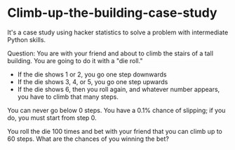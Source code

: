 # Climb-up-the-building-case-study
It's a case study using hacker statistics to solve a problem with intermediate Python skills.

Question:
You are with your friend and about to climb the stairs of a tall building. You are going to do it with a "die roll."
- If the die shows 1 or 2, you go one step downwards
- If the die shows 3, 4, or 5, you go one step upwards
- If the die shows 6, then you roll again, and whatever number appears, you have to climb that many steps.

You can never go below 0 steps.
You have a 0.1% chance of slipping; if you do, you must start from step 0.

You roll the die 100 times and bet with your friend that you can climb up to 60 steps. What are the chances of you winning the bet?
